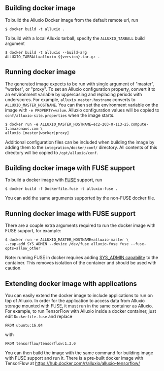 ## Building docker image
To build the Alluxio Docker image from the default remote url, run

```console
$ docker build -t alluxio .
```

To build with a local Alluxio tarball, specify the `ALLUXIO_TARBALL` build argument

```console
$ docker build -t alluxio --build-arg ALLUXIO_TARBALL=alluxio-${version}.tar.gz .
```

## Running docker image
The generated image expects to be run with single argument of "master", "worker", or "proxy".
To set an Alluxio configuration property, convert it to an environment variable by uppercasing
and replacing periods with underscores. For example, `alluxio.master.hostname` converts to
`ALLUXIO_MASTER_HOSTNAME`. You can then set the environment variable on the image with
`-e PROPERTY=value`. Alluxio configuration values will be copied to `conf/alluxio-site.properties`
when the image starts.

```console
$ docker run -e ALLUXIO_MASTER_HOSTNAME=ec2-203-0-113-25.compute-1.amazonaws.com \
alluxio [master|worker|proxy]
```

Additional configuration files can be included when building the image by adding them to the
`integration/docker/conf/` directory. All contents of this directory will be
copied to `/opt/alluxio/conf`.


## Building docker image with FUSE support
To build a docker image with
[FUSE](https://docs.alluxio.io/os/user/stable/en/api/FUSE-API.html) support, run

```console
$ docker build -f Dockerfile.fuse -t alluxio-fuse .
```

You can add the same arguments supported by the non-FUSE docker file.


## Running docker image with FUSE support
There are a couple extra arguments required to run the docker image with FUSE support, for example:

```console
$ docker run -e ALLUXIO_MASTER_HOSTNAME=alluxio-master \
--cap-add SYS_ADMIN --device /dev/fuse alluxio-fuse fuse --fuse-opts=allow_other
```

Note: running FUSE in docker requires adding
[SYS_ADMIN capability](http://man7.org/linux/man-pages/man7/capabilities.7.html) to the container.
This removes isolation of the container and should be used with caution.

## Extending docker image with applications
You can easily extend the docker image to include applications to run on top of Alluxio.
In order for the application to access data from Alluxio storage mounted with FUSE, it must run
in the same container as Alluxio. For example, to run TensorFlow with Alluxio inside a docker
container, just edit `Dockerfile.fuse` and replace

```
FROM ubuntu:16.04
```

with

```
FROM tensorflow/tensorflow:1.3.0
```

You can then build the image with the same command for building image with FUSE support and run it.
There is a pre-built docker image with TensorFlow at
https://hub.docker.com/r/alluxio/alluxio-tensorflow/
